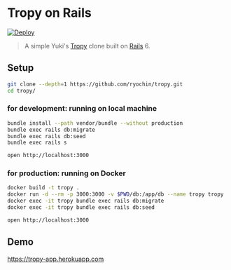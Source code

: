 Tropy on Rails
==============

[![Deploy](https://www.herokucdn.com/deploy/button.svg)](https://heroku.com/deploy)

> A simple Yuki's [Tropy](http://www.hyuki.com/d/200511.html#i20051103183338) clone built on [Rails](https://rubyonrails.org/) 6.

Setup
-----

```sh
git clone --depth=1 https://github.com/ryochin/tropy.git
cd tropy/
```

### for development: running on local machine

```sh
bundle install --path vendor/bundle --without production
bundle exec rails db:migrate
bundle exec rails db:seed
bundle exec rails s

open http://localhost:3000
```

### for production: running on Docker

```sh
docker build -t tropy .
docker run -d --rm -p 3000:3000 -v $PWD/db:/app/db --name tropy tropy
docker exec -it tropy bundle exec rails db:migrate
docker exec -it tropy bundle exec rails db:seed

open http://localhost:3000
```

Demo
----

https://tropy-app.herokuapp.com
